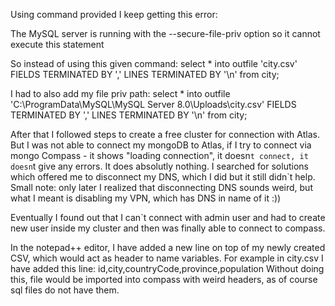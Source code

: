 Using command provided I keep getting this error:

The MySQL server is running with the --secure-file-priv option so it cannot execute this statement

So instead of using this given command:
select \* into outfile 'city.csv' FIELDS TERMINATED BY ',' LINES TERMINATED BY '\n' from city;

I had to also add my file priv path:
select \* into outfile 'C:\\ProgramData\\MySQL\\MySQL Server 8.0\\Uploads\\city.csv'
FIELDS TERMINATED BY ',' LINES TERMINATED BY '\n'
from city;

After that I followed steps to create a free cluster for connection with Atlas.
But I was not able to connect my mongoDB to Atlas, if I try to connect via mongo Compass - it shows "loading connection", it doesn`t connect, it doesn`t give any errors. It does absolutly nothing. I searched for solutions which offered me to disconnect my DNS, which I did but it still didn`t help.
Small note: only later I realized that disconnecting DNS sounds weird, but what I meant is disabling my VPN, which has DNS in name of it :))

Eventually I found out that I can`t connect with admin user and had to create new user inside my cluster and then was finally able to connect to compass.

In the notepad++ editor, I have added a new line on top of my newly created CSV, which would act as header to name variables. For example in city.csv I have added this line: id,city,countryCode,province,population
Without doing this, file would be imported into compass with weird headers, as of course sql files do not have them.
